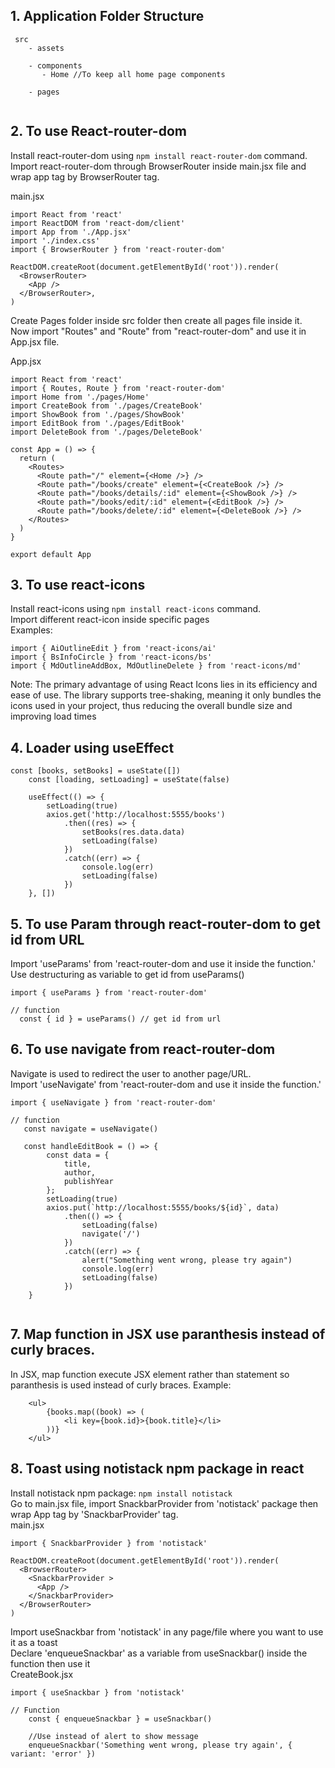 ## 1. Application Folder Structure
```
 src
    - assets

    - components
       - Home //To keep all home page components

    - pages
    
```

## 2. To use React-router-dom
Install react-router-dom using `npm install react-router-dom` command.<br>
Import react-router-dom through BrowserRouter inside main.jsx file and wrap app tag by BrowserRouter tag. <br>

main.jsx
```
import React from 'react'
import ReactDOM from 'react-dom/client'
import App from './App.jsx'
import './index.css'
import { BrowserRouter } from 'react-router-dom'

ReactDOM.createRoot(document.getElementById('root')).render(
  <BrowserRouter>
    <App />
  </BrowserRouter>,
)
```
Create Pages folder inside src folder then create all pages file inside it.<br>
Now import "Routes" and "Route" from "react-router-dom" and use it in App.jsx file.<br>

App.jsx
```
import React from 'react'
import { Routes, Route } from 'react-router-dom'
import Home from './pages/Home'
import CreateBook from './pages/CreateBook'
import ShowBook from './pages/ShowBook'
import EditBook from './pages/EditBook'
import DeleteBook from './pages/DeleteBook'

const App = () => {
  return (
    <Routes>
      <Route path="/" element={<Home />} />
      <Route path="/books/create" element={<CreateBook />} />
      <Route path="/books/details/:id" element={<ShowBook />} />
      <Route path="/books/edit/:id" element={<EditBook />} />
      <Route path="/books/delete/:id" element={<DeleteBook />} />
    </Routes>
  )
}

export default App
```

## 3. To use react-icons
Install react-icons using `npm install react-icons` command.<br>
Import different react-icon inside specific pages <br>
Examples:
```
import { AiOutlineEdit } from 'react-icons/ai'
import { BsInfoCircle } from 'react-icons/bs'
import { MdOutlineAddBox, MdOutlineDelete } from 'react-icons/md'
```
Note: The primary advantage of using React Icons lies in its efficiency and ease of use. The library supports tree-shaking, meaning it only bundles the icons used in your project, thus reducing the overall bundle size and improving load times

## 4. Loader using useEffect
```
const [books, setBooks] = useState([])
    const [loading, setLoading] = useState(false)

    useEffect(() => {
        setLoading(true)
        axios.get('http://localhost:5555/books')
            .then((res) => {
                setBooks(res.data.data)
                setLoading(false)
            })
            .catch((err) => {
                console.log(err)
                setLoading(false)
            })
    }, [])
```

## 5. To use Param through react-router-dom to get id from URL
Import 'useParams' from 'react-router-dom and use it inside the function.' <br>
Use destructuring as variable to get id from useParams() <br>
```
import { useParams } from 'react-router-dom'

// function
  const { id } = useParams() // get id from url
```

## 6. To use navigate from react-router-dom
Navigate is used to redirect the user to another page/URL. <br>
Import 'useNavigate' from 'react-router-dom and use it inside the function.' <br>
```
import { useNavigate } from 'react-router-dom'

// function
   const navigate = useNavigate()

   const handleEditBook = () => {
        const data = {
            title,
            author,
            publishYear
        };
        setLoading(true)
        axios.put(`http://localhost:5555/books/${id}`, data)
            .then(() => {
                setLoading(false)
                navigate('/')
            })
            .catch((err) => {
                alert("Something went wrong, please try again")
                console.log(err)
                setLoading(false)
            })
    }
   
```

## 7. Map function in JSX use paranthesis instead of curly braces.
In JSX, map function execute JSX element rather than statement so paranthesis is used instead of curly braces.
Example:
```
    <ul>
        {books.map((book) => (
            <li key={book.id}>{book.title}</li>
        ))}
    </ul>
```

## 8. Toast using notistack npm package in react
Install notistack npm package: `npm install notistack` <br>
Go to main.jsx file, import SnackbarProvider from 'notistack' package then wrap App tag by 'SnackbarProvider' tag.<br>
main.jsx
```
import { SnackbarProvider } from 'notistack'

ReactDOM.createRoot(document.getElementById('root')).render(
  <BrowserRouter>
    <SnackbarProvider >
      <App />
    </SnackbarProvider>
  </BrowserRouter>
)

```
Import useSnackbar from 'notistack' in any page/file where you want to use it as a toast <br>
Declare 'enqueueSnackbar' as a variable from useSnackbar() inside the function then use it <br>
CreateBook.jsx
```
import { useSnackbar } from 'notistack'

// Function
    const { enqueueSnackbar } = useSnackbar()

    //Use instead of alert to show message
    enqueueSnackbar('Something went wrong, please try again', { variant: 'error' })
```

